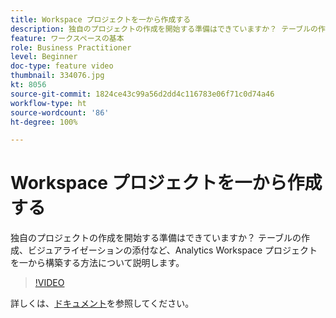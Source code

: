 ```yaml
---
title: Workspace プロジェクトを一から作成する
description: 独自のプロジェクトの作成を開始する準備はできていますか？ テーブルの作成、ビジュアライゼーションの添付など、Analytics Workspace プロジェクトを一から構築する方法について説明します。
feature: ワークスペースの基本
role: Business Practitioner
level: Beginner
doc-type: feature video
thumbnail: 334076.jpg
kt: 8056
source-git-commit: 1824ce43c99a56d2dd4c116783e06f71c0d74a46
workflow-type: ht
source-wordcount: '86'
ht-degree: 100%

---
```



# Workspace プロジェクトを一から作成する

独自のプロジェクトの作成を開始する準備はできていますか？ テーブルの作成、ビジュアライゼーションの添付など、Analytics Workspace プロジェクトを一から構築する方法について説明します。

>[!VIDEO](https://video.tv.adobe.com/v/334076/?quality=12&learn=on)

詳しくは、[ドキュメント](https://experienceleague.adobe.com/docs/analytics/analyze/analysis-workspace/home.html?lang=ja)を参照してください。
